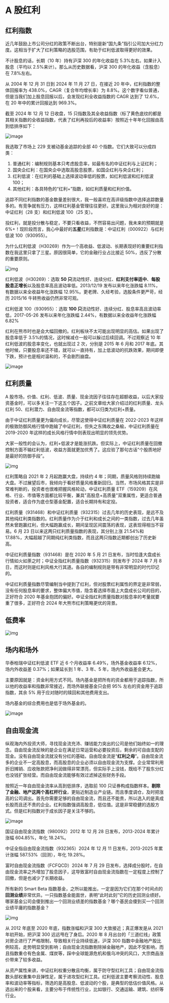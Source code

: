 # A 股红利

## 红利指数

近几年鼓励上市公司分红的政策不断出台，特别是新“国九条”指引公司加大分红力度。这相当于扩大了红利策略的选股范围，有助于红利低波取得更好的效果。

不计股息的话，长期（10 年）持有沪深 300 的年化收益在 5.3%左右。如果计入股息（平均以 2.5%来计）。那么从历史数据看，沪深 300 的年化收益（含股息）在 7.8%左右。

从 2004 年 12 月 31 日到 2024 年 11 月 27 日，在接近 20 年中，红利指数的整体回报率为 438.0%，CAGR（复合年均增长率）为 8.8%。这个数字看似普通，但是当我们加上股息回报以后，会发现红利全收益指数的 CAGR 达到了 12.6%，在 20 年中的累计回报达到 969.3%。

截至 2024 年 12 月 12 日收盘，15 只指数及其全收益指数（标了黄色底纹的都是其相关指数的全收益指数，代表了红利再投后的收益率）按照近十年年化回报由高到低排序如下：

![image](/img/36C0AF4F-7503-4765-BE96-E594709C0A3D.webp)

我选取了市场上 229 支被动基金追踪的全部 40 个指数。它们大致可以分成四类：

1. 普通红利：编制规则基本只考虑股息率，如最有名的中证红利与上证红利；
2. 国央企红利：在国央企中选取高股息股票，如国企红利与央企红利；
3. 红利低波：在红利的基础上选择波动率低的股票，如红利低波和红利低波 100；
4. 其他红利：各具特色的“红利+”指数，如红利质量和红利价值。

追踪不同红利指数的基金数量差别很大，我一般喜欢在高评级指数中选择追踪数量多的。有竞争就有压力，这样红利基金管理往往更好。这里我认为相对良好的是：中证红利（28 支）和红利低波 100（25 支）。

投红利，就是投分散与稳定，不要只看收益，不然容易出问题，我未来的预期就是 6%+！现阶段而言，我心中最好的**五星**红利指数是：中证红利（000922）与红利低波 100（930955）。

为什么红利低波（H30269）作为一个高收益、低波动、长期表现好的重要红利指数在我这里只拿了三星。原因很简单，它的金融行业占比接近 50%，违反了分散的重要原则。

![img](/img/C4C4A01C-894F-4478-9AD4-B4E0390AE6A0.png)

红利低波（H30269）：选取 **50 只**流动性好、连续分红、**红利支付率适中**、**每股股息正增长**以及股息率高且波动率低。2013/12/19 发布以来年化涨跌幅 8.11%，有数据以来全收益年化涨跌幅 12.95%。更老牌、久经考验，选股条件更严苛，经历 2015/16 牛转熊收益仍然非常可观。

红利低波 100（930955）：选取 **100 只**流动性好、连续分红、股息率高且波动率低，2017-05-26 发布以来年化涨跌幅 2.44%，有数据以来全收益年化涨跌幅 6.82%

红利在熊市时也是会大幅回撤的。红利板块不太可能出现明显的高估。如果出现了股息率低于 3.5%的情况，这时候减仓一般可以躲过后续回调。不过观察近 10 年红利低波的股息率变化，也就出现过 2 次，分别是 2015 年 6 月和 2017 年底。其他时候，只要股息率还不错，就可以一直持有，加上低波动的抗跌效果，期间即便下跌，预计也是相对温和的，不会剧烈崩盘。

![image](/img/64DD56BD-B4D2-45C4-A97B-7E14ADFCF891.webp)

## 红利质量

A 股市场，价值、红利、低波、质量、现金流因子往往存在超额收益，以后大家投资基金时，可以多关注一下这五个因子。之前文章给大家介绍过的红利质量、龙头红利 50、红利潜力、自由现金流等指数，都可以归类为红利+质量。

由于中证红利质量更为偏向成长，尽管这使得中证红利质量在 2022-2023 年这样的极致防御风格行情中跑输了中证红利，但失之东隅收之桑榆，中证红利质量在 2019-2020 年这样的成长风格行情中则表现出明显的领先优势。

大家一般性的会认为，红利+低波才是能涨抗跌。但实际上，中证红利质量在回撤控制方面不输红利低波，收益方面就更加优秀了。这应验了那句古话“个股质地好是最好的防御手段”。

![img](/img/B39C99A0-5F7E-47F2-B27B-84E0613C8B63.webp)

红利策略自 2021 年 2 月起跑赢大盘，持续约 4 年；同期，质量风格则持续跑输大盘。不过展望后市，我倾向于看好质量风格重新回归。当然，市场风格其实是非常难判断的，投资者也很难把握风格轮动，中证红利质量 ETF（159209）在风格、行业、市值等方面都比较平衡，兼具"高股息+高质量"双重属性，更适合普通投资者，适合作为底仓型基金配置，适合长期持有和定投。

红利质量（931468）和中证红利质量（932315）过去几年的历史表现，是远不及其他纯红利类指数的。红利质量作为介于红利和成长之间的一类指数，过去几年虽然未曾跑赢红利，但大幅跑赢成长，期间呈现区间震荡的表现，这表现得相当不容易。6 月 23 日以来这两只红利质量指数的表现，其分别上涨 21.54%和 17.88%，大幅超越了同期纯红利类指数，而且这两只指数近期都创出了历史新高。

中证红利质量指数（931468）是在 2020 年 5 月 21 日发布，当时恰逢大盘成长行情如火如荼之时；中证全指红利质量指数（932315）则发布于 2024 年 7 月 8 日，而这时则是红利风格大行其道。各自的编制规则是带有非常明显的时代印记的。

中证红利质量指数尽管编制当中提到了红利，但对股票红利属性的界定是非常弱，没有任何股息率的要求，整体偏大市值，隐含着选择市面上大盘成长公司的目的，正好符合 2020 年基金抱团的偏好。中证全指红利质量指数对股息率的考量就要重了很多，正好符合 2024 年大熊市红利策略更优的背景。

## 低费率

![img](/img/5BA42C51-3E91-4C6E-89E8-17E8C77C9AC9.png)

## 场内和场外

华泰柏瑞中证红利低波 ETF 近 6 个月收益率 6.49%，场外基金收益率 6.12%，场内外收益差 0.37%；如果延长到 1 年、3 年、5 年，场内外收益差会更大。

主要原因就是：资金利用方式不同。场内基金是把所有的资金都用于追踪指数，所以他的收益率和指数非常接近，而场外联接基金只会把 95% 左右的资金用于追踪指数，其余 5% 用于应对随时的赎回和其他费用支出。

场内基金的综合费用也是低于场外基金的。

![image](/img/B050F5B5-30BB-4AD3-B943-DD072F2024EF.png)

## 自由现金流

纵观海内外投资大师，寻找现金流充沛、赚钱能力突出的公司是他们始终如一的理念。自由现金流反映的是企业在满足日常运营和必要投资后，剩余的可自由支配的现金。没有自由现金流就没有分红的基础，自由现金流是“**红利之母**”。自由现金流多的企业不一定高股息，而高股息的企业必须以自由现金流为支撑。企业常常利用折旧摊销、应收账款把净利润做得非常漂亮，但实际手上没钱，既给不了股东分红也没钱扩张经营。而自由现金流能够有效过滤掉这些财务手段。

按照近一年自由现金流率从高到低排序，选取前 100 只证券构成指数样本。**剔除了金融、地产这两个高杠杆行业**，更贴近制造业产业链。而且季度调仓，及时把涨高的公司调出。首先你需要足够的自由现金流，而且还不能贵，所以选入的是真成长股而且还不贵的企业。红利指数强调高股息，低估值。这是非常稳健的选股方式。但是红利指数对于成长因子是关注不够的。

![image](/img/70AAA356-0920-4071-9BD3-2D481E497B31.webp)

国证自由现金流指数（980092）2012 年 12 月 28 日发布，2013-2024 年累计涨幅 604.85%，年化 18.24%。

中证全指自由现金流指数（932365）2024 年 12 月 11 日发布，2013-2025 年累计涨幅 587.53%（回测），年化 19.28%。

富时自由现金流指数（FCFQCD）2024 年 7 月 29 日发布，选择成分股时，在自由现金流率之外增加了股息因子，这导致富时自由现金流指数在一定程度上控制了回撤，但是也减少了长期收益。

所有新的 Smart Beta 指数基金，之所以能推出，一定是因为它们在那个时间点的**回测业绩**非常优异。一只指数基金能面世，表明“此时此刻”它的历史回测业绩好。哪家基金公司会傻到推出一个回测业绩差的指数基金？哪个基民会傻到买一个回测业绩平庸的指数基金？

![img](/img/B40A75D1-04E1-4053-A671-95D5720C84BD.png)

从 2012 年底至 2020 年底，指数涨幅和沪深 300 大致接近；真正爆发是从 2021 年初开始，把沪深 300 远远甩在了身后。2020 年 8 月出台的「三道红线」政策对房企进行了严格限制，导致相关行业持续低迷，沪深 300 指数中金融地产股比例较高，走势明显受到影响；自由现金流指数剔除掉金融地产，因此不受影响，而且指数重仓有色金属、煤炭等，踩中全球能源危机和俄乌冲突的风口，大宗商品涨价带来了较多收益。

从资产属性来讲，中证红利权重分散且均衡，属于防守型红利工具；自由现金流指数头部权重集中且弹性足，属于进攻型红利工具。红利低波主要考察流动性、股息率和波动率等指标，筛选的是高股息、低波动的个股，是典型的低估价值风格。从选出来的个股来看，主要分布于传统性行业，比如银行、交通运输、建筑、纺织等行业。
